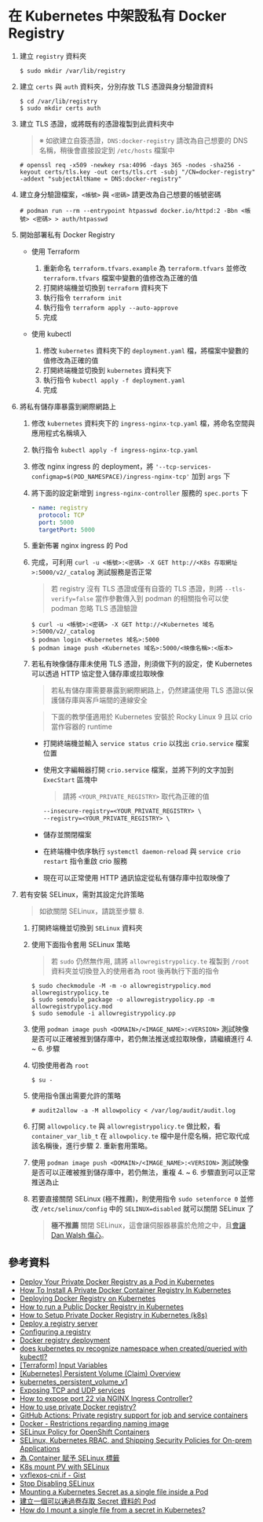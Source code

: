 # 在 Kubernetes 中架設私有 Docker Registry

1. 建立 `registry` 資料夾

    ```console
    $ sudo mkdir /var/lib/registry
    ```

2. 建立 `certs` 與 `auth` 資料夾，分別存放 TLS 憑證與身分驗證資料

    ```console
    $ cd /var/lib/registry
    $ sudo mkdir certs auth
    ```

3. 建立 TLS 憑證，或將既有的憑證複製到此資料夾中

    > ※ 如欲建立自簽憑證，`DNS:docker-registry` 請改為自己想要的 DNS 名稱，稍後會直接設定到 `/etc/hosts` 檔案中

    ```console
    # openssl req -x509 -newkey rsa:4096 -days 365 -nodes -sha256 -keyout certs/tls.key -out certs/tls.crt -subj "/CN=docker-registry" -addext "subjectAltName = DNS:docker-registry"
    ```

4. 建立身分驗證檔案，`<帳號>` 與 `<密碼>` 請更改為自己想要的帳號密碼

    ```console
    # podman run --rm --entrypoint htpasswd docker.io/httpd:2 -Bbn <帳號> <密碼> > auth/htpasswd
    ```

5. 開始部署私有 Docker Registry

    - 使用 Terraform

        1. 重新命名 `terraform.tfvars.example` 為 `terraform.tfvars` 並修改 `terraform.tfvars` 檔案中變數的值修改為正確的值
        2. 打開終端機並切換到 `terraform` 資料夾下
        3. 執行指令 `terraform init`
        4. 執行指令 `terraform apply --auto-approve`
        5. 完成

    - 使用 kubectl

        1. 修改 `kubernetes` 資料夾下的 `deployment.yaml` 檔，將檔案中變數的值修改為正確的值
        2. 打開終端機並切換到 `kubernetes` 資料夾下
        3. 執行指令 `kubectl apply -f deployment.yaml`
        4. 完成

6. 將私有儲存庫暴露到網際網路上

    1. 修改 `kubernetes` 資料夾下的 `ingress-nginx-tcp.yaml` 檔，將命名空間與應用程式名稱填入
    2. 執行指令 `kubectl apply -f ingress-nginx-tcp.yaml`
    3. 修改 nginx ingress 的 deployment，將 `'--tcp-services-configmap=$(POD_NAMESPACE)/ingress-nginx-tcp'` 加到 `args` 下
    4. 將下面的設定新增到 `ingress-nginx-controller` 服務的 `spec.ports` 下

        ```yaml
        - name: registry
          protocol: TCP
          port: 5000
          targetPort: 5000
        ````

    5. 重新佈署 nginx ingress 的 Pod
    6. 完成，可利用 `curl -u <帳號>:<密碼> -X GET http://<K8s 存取網址>:5000/v2/_catalog` 測試服務是否正常
        > 若 registry 沒有 TLS 憑證或僅有自簽的 TLS 憑證，則將 `--tls-verify=false` 當作參數傳入到 podman 的相關指令可以使 podman 忽略 TLS 憑證驗證

        ```console
        $ curl -u <帳號>:<密碼> -X GET http://<Kubernetes 域名>:5000/v2/_catalog
        $ podman login <Kubernetes 域名>:5000
        $ podman image push <Kubernetes 域名>:5000/<映像名稱>:<版本>
        ```
    7. 若私有映像儲存庫未使用 TLS 憑證，則須做下列的設定，使 Kubernetes 可以透過 HTTP 協定登入儲存庫或拉取映像

        > 若私有儲存庫需要暴露到網際網路上，仍然建議使用 TLS 憑證以保護儲存庫與客戶端間的連線安全

        > 下面的教學僅適用於 Kubernetes 安裝於 Rocky Linux 9 且以 crio 當作容器的 runtime

        - 打開終端機並輸入 `service status crio` 以找出 `crio.service` 檔案位置
        - 使用文字編輯器打開 `crio.service` 檔案，並將下列的文字加到 `ExecStart` 區塊中

            > 請將 `<YOUR_PRIVATE_REGISTRY>` 取代為正確的值

            ```txt
            --insecure-registry=<YOUR_PRIVATE_REGISTRY> \
            --registry=<YOUR_PRIVATE_REGISTRY> \
            ```
        
        - 儲存並關閉檔案
        - 在終端機中依序執行 `systemctl daemon-reload` 與 `service crio restart` 指令重啟 crio 服務
        - 現在可以正常使用 HTTP 通訊協定從私有儲存庫中拉取映像了

7. 若有安裝 SELinux，需對其設定允許策略

    > 如欲關閉 SELinux，請跳至步驟 8.

    1. 打開終端機並切換到 `SELinux` 資料夾
    2. 使用下面指令套用 SELinux 策略

        > 若 `sudo` 仍然無作用, 請將 `allowregistrypolicy.te` 複製到 `/root` 資料夾並切換登入的使用者為 root 後再執行下面的指令

        ```console
        $ sudo checkmodule -M -m -o allowregistrypolicy.mod allowregistrypolicy.te
        $ sudo semodule_package -o allowregistrypolicy.pp -m allowregistrypolicy.mod
        $ sudo semodule -i allowregistrypolicy.pp
        ```

    3. 使用 `podman image push <DOMAIN>/<IMAGE_NAME>:<VERSION>` 測試映像是否可以正確被推到儲存庫中，若仍無法推送或拉取映像，請繼續進行 4. ~ 6. 步驟
    4. 切換使用者為 `root`

        ```console
        $ su -
        ```

    5. 使用指令匯出需要允許的策略

        ```console
        # audit2allow -a -M allowpolicy < /var/log/audit/audit.log
        ```

    6. 打開 `allowpolicy.te` 與 `allowregistrypolicy.te` 做比較，看 `container_var_lib_t` 在 `allowpolicy.te` 檔中是什麼名稱，把它取代成該名稱後，進行步驟 2. 重新套用策略。
    7. 使用 `podman image push <DOMAIN>/<IMAGE_NAME>:<VERSION>` 測試映像是否可以正確被推到儲存庫中，若仍無法，重複 4. ~ 6. 步驟直到可以正常推送為止
    8. 若要直接關閉 SELinux (極不推薦)，則使用指令 `sudo setenforce 0` 並修改 `/etc/selinux/config` 中的 `SELINUX=disabled` 就可以關閉 SELinux 了
        > **極不推薦** 關閉 SELinux，這會讓伺服器暴露於危險之中，且[會讓 Dan Walsh 傷心](https://stopdisablingselinux.com/)。

## 參考資料

- [Deploy Your Private Docker Registry as a Pod in Kubernetes](https://medium.com/swlh/deploy-your-private-docker-registry-as-a-pod-in-kubernetes-f6a489bf0180)
- [How To Install A Private Docker Container Registry In Kubernetes](https://towardsdatascience.com/how-to-install-a-private-docker-container-registry-in-kubernetes-eadcfd6e0f27)
- [Deploying Docker Registry on Kubernetes](https://medium.com/geekculture/deploying-docker-registry-on-kubernetes-3319622b8f32)
- [How to run a Public Docker Registry in Kubernetes](https://www.nearform.com/blog/how-to-run-a-public-docker-registry-in-kubernetes/)
- [How to Setup Private Docker Registry in Kubernetes (k8s)](https://www.linuxtechi.com/setup-private-docker-registry-kubernetes/)
- [Deploy a registry server](https://docs.docker.com/registry/deploying/)
- [Configuring a registry](https://docs.docker.com/registry/configuration/)
- [Docker registry deployment](https://kubernetes.github.io/ingress-nginx/examples/docker-registry/)
- [does kubernetes pv recognize namespace when created/queried with kubectl?](https://stackoverflow.com/a/32324374)
- [[Terraform] Input Variables](https://godleon.github.io/blog/DevOps/terraform-input-variables/)
- [[Kubernetes] Persistent Volume (Claim) Overview](https://godleon.github.io/blog/Kubernetes/k8s-PersistentVolume-Overview/)
- [kubernetes_persistent_volume_v1](https://registry.terraform.io/providers/hashicorp/kubernetes/latest/docs/resources/persistent_volume_v1)
- [Exposing TCP and UDP services](https://kubernetes.github.io/ingress-nginx/user-guide/exposing-tcp-udp-services/)
- [How to expose port 22 via NGINX Ingress Controller?](https://stackoverflow.com/a/66371932)
- [How to use private Docker registry?](https://github.com/orgs/community/discussions/26534#discussioncomment-3252253)
- [GitHub Actions: Private registry support for job and service containers](https://github.blog/changelog/2020-09-24-github-actions-private-registry-support-for-job-and-service-containers/)
- [Docker - Restrictions regarding naming image](https://stackoverflow.com/questions/43091075/docker-restrictions-regarding-naming-image)
- [SELinux Policy for OpenShift Containers](https://zhimin-wen.medium.com/selinux-policy-for-openshift-containers-40baa1c86aa5)
- [SELinux, Kubernetes RBAC, and Shipping Security Policies for On-prem Applications](https://platform9.com/blog/selinux-kubernetes-rbac-and-shipping-security-policies-for-on-prem-applications/)
- [為 Container 賦予 SELinux 標籤](https://kubernetes.io/zh-cn/docs/tasks/configure-pod-container/security-context/#%E4%B8%BA-container-%E8%B5%8B%E4%BA%88-selinux-%E6%A0%87%E7%AD%BE)
- [K8s mount PV with SELinux](https://storage-chaos.io/k8s-selinux-mount-pv.html)
- [vxflexos-cni.if - Gist](https://gist.github.com/coulof/9df7c9f3178ecf6706b0c5316ab9de7e)
- [Stop Disabling SELinux](https://stopdisablingselinux.com/)
- [Mounting a Kubernetes Secret as a single file inside a Pod](https://www.jeffgeerling.com/blog/2019/mounting-kubernetes-secret-single-file-inside-pod)
- [建立一個可以通過卷存取 Secret 資料的 Pod](https://kubernetes.io/zh-cn/docs/tasks/inject-data-application/distribute-credentials-secure/#create-a-pod-that-has-access-to-the-secret-data-through-a-volume)
- [How do I mount a single file from a secret in Kubernetes?](https://stackoverflow.com/a/53296198)
